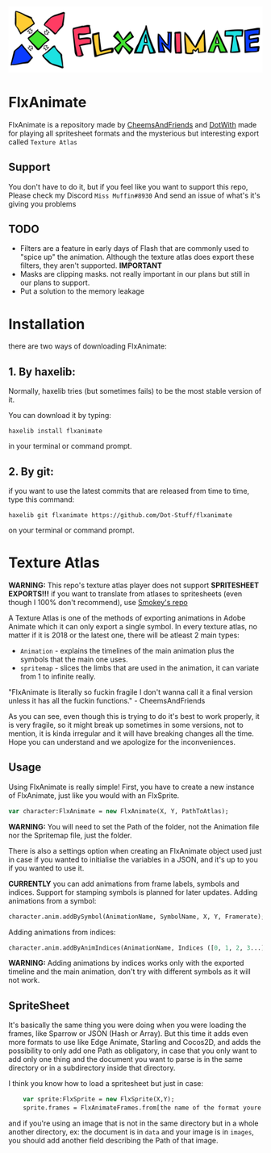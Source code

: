 ![](./art/logoNew.svg)

# FlxAnimate

FlxAnimate is a repository made by [CheemsAndFriends](https://github.com/CheemsAndFriends) and [DotWith](https://github.com/DotWith) made for playing all spritesheet formats and the mysterious but interesting export called `Texture Atlas`

## Support
You don't have to do it, but if you feel like you want to support this repo, Please check my Discord `Miss Muffin#8930` And send an issue of what's it's giving you problems

## TODO
* Filters are a feature in early days of Flash that are commonly used to "spice up" the animation. Although the texture atlas does export these filters, they aren't supported. **IMPORTANT**
* Masks are clipping masks. not really important in our plans but still in our plans to support.
* Put a solution to the memory leakage 

# Installation

there are two ways of downloading FlxAnimate:

## 1. By haxelib:

Normally, haxelib tries (but sometimes fails) to be the most stable version of it.

You can download it by typing:
```
haxelib install flxanimate
```
in your terminal or command prompt.

## 2. By git:

if you want to use the latest commits that are released from time to time, type this command:
```
haxelib git flxanimate https://github.com/Dot-Stuff/flxanimate
```
on your terminal or command prompt.


# Texture Atlas

**WARNING:** This repo's texture atlas player does not support **SPRITESHEET EXPORTS!!!** if you want to translate from atlases to spritesheets (even though I 100% don't recommend), use [Smokey's repo](https://github.com/Smokey555/Flixel-TextureAtlas)


A Texture Atlas is one of the methods of exporting animations in Adobe Animate which it can only export a single symbol. In every texture atlas, no matter if it is 2018 or the latest one, there will be atleast 2 main types:
- `Animation` - explains the timelines of the main animation plus the symbols that the main one uses.
- `spritemap` - slices the limbs that are used in the animation, it can variate from 1 to infinite really.

"FlxAnimate is literally so fuckin fragile I don't wanna call it a final version unless it has all the fuckin functions." - CheemsAndFriends

As you can see, even though this is trying to do it's best to work properly, it is very fragile, so it might break up sometimes in some versions, not to mention, it is kinda irregular and it will have breaking changes all the time. Hope you can understand and we apologize for the inconveniences.

## Usage
Using FlxAnimate is really simple! First, you have to create a new instance of FlxAnimate, just like you would with an FlxSprite.

```haxe
var character:FlxAnimate = new FlxAnimate(X, Y, PathToAtlas);
```
**WARNING:** You will need to set the Path of the folder, not the Animation file nor the Spritemap file, just the folder.

There is also a settings option when creating an FlxAnimate object used just in case if you wanted to initialise the variables in a JSON, and it's up to you if you wanted to use it.

**CURRENTLY** you can add animations from frame labels, symbols and indices. Support for stamping symbols is planned for later updates.
Adding animations from a symbol:
```haxe
character.anim.addBySymbol(AnimationName, SymbolName, X, Y, Framerate);
```

Adding animations from indices:
```haxe
character.anim.addByAnimIndices(AnimationName, Indices ([0, 1, 2, 3...] etc.), Framerate);
```

**WARNING:** Adding animations by indices works only with the exported timeline and the main animation, don't try with different symbols as it will not work.


## SpriteSheet
It's basically the same thing you were doing when you were loading the frames, like Sparrow or JSON (Hash or Array).
But this time it adds even more formats to use like Edge Animate, Starling and Cocos2D, and adds the possibility to only add one Path as obligatory, in case that you only want to add only one thing and the document you want to parse is in the same directory or in a subdirectory inside that directory.

I think you know how to load a spritesheet but just in case:

```haxe
    var sprite:FlxSprite = new FlxSprite(X,Y);
    sprite.frames = FlxAnimateFrames.from[the name of the format youre exporting]('${PathOfTheDocument}.${extensionofthedocument}');
```

and if you're using an image that is not in the same directory but in a whole another directory, ex: the document is in `data` and your image is in `images`, you should add another field describing the Path of that image.